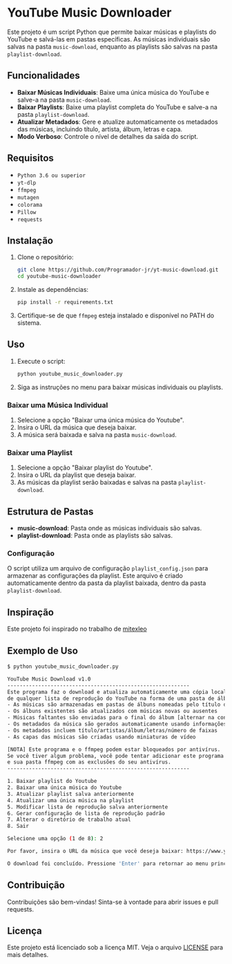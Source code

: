 # YouTube Music Downloader

Este projeto é um script Python que permite baixar músicas e playlists do YouTube e salvá-las em pastas específicas. As músicas individuais são salvas na pasta `music-download`, enquanto as playlists são salvas na pasta `playlist-download`.

## Funcionalidades

- **Baixar Músicas Individuais**: Baixe uma única música do YouTube e salve-a na pasta `music-download`.
- **Baixar Playlists**: Baixe uma playlist completa do YouTube e salve-a na pasta `playlist-download`.
- **Atualizar Metadados**: Gere e atualize automaticamente os metadados das músicas, incluindo título, artista, álbum, letras e capa.
- **Modo Verboso**: Controle o nível de detalhes da saída do script.

## Requisitos

- `Python 3.6 ou superior`
- `yt-dlp`
- `ffmpeg`
- `mutagen`
- `colorama`
- `Pillow`
- `requests`

## Instalação

1. Clone o repositório:

   ```bash
   git clone https://github.com/Programador-jr/yt-music-download.git
   cd youtube-music-downloader
   ```

2. Instale as dependências:

   ```bash
   pip install -r requirements.txt
   ```

3. Certifique-se de que `ffmpeg` esteja instalado e disponível no PATH do sistema.

## Uso

1. Execute o script:

   ```bash
   python youtube_music_downloader.py
   ```

2. Siga as instruções no menu para baixar músicas individuais ou playlists.

### Baixar uma Música Individual

1. Selecione a opção "Baixar uma única música do Youtube".
2. Insira o URL da música que deseja baixar.
3. A música será baixada e salva na pasta `music-download`.

### Baixar uma Playlist

1. Selecione a opção "Baixar playlist do Youtube".
2. Insira o URL da playlist que deseja baixar.
3. As músicas da playlist serão baixadas e salvas na pasta `playlist-download`.

## Estrutura de Pastas

- **music-download**: Pasta onde as músicas individuais são salvas.
- **playlist-download**: Pasta onde as playlists são salvas.

### Configuração

O script utiliza um arquivo de configuração `playlist_config.json` para armazenar as configurações da playlist. Este arquivo é criado automaticamente dentro da pasta da playlist baixada, dentro da pasta `playlist-download`.

## Inspiração

Este projeto foi inspirado no trabalho de [mitexleo](https://github.com/mitexleo)

## Exemplo de Uso

```bash
$ python youtube_music_downloader.py

YouTube Music Download v1.0
-----------------------------------------------------------
Este programa faz o download e atualiza automaticamente uma cópia local
de qualquer lista de reprodução do YouTube na forma de uma pasta de álbum de música
- As músicas são armazenadas em pastas de álbuns nomeadas pelo título da playlist
- Os álbuns existentes são atualizados com músicas novas ou ausentes
- Músicas faltantes são enviadas para o final do álbum [alternar na configuração]
- Os metadados da música são gerados automaticamente usando informações do vídeo
- Os metadados incluem título/artistas/álbum/letras/número de faixas
- As capas das músicas são criadas usando miniaturas de vídeo

[NOTA] Este programa e o ffmpeg podem estar bloqueados por antivírus.
Se você tiver algum problema, você pode tentar adicionar este programa
e sua pasta ffmpeg com as exclusões do seu antivírus.
-----------------------------------------------------------

1. Baixar playlist do Youtube
2. Baixar uma única música do Youtube
3. Atualizar playlist salva anteriormente
4. Atualizar uma única música na playlist
5. Modificar lista de reprodução salva anteriormente
6. Gerar configuração de lista de reprodução padrão
7. Alterar o diretório de trabalho atual
8. Sair

Selecione uma opção (1 de 8): 2

Por favor, insira o URL da música que você deseja baixar: https://www.youtube.com/watch?v=exemplo

O download foi concluído. Pressione 'Enter' para retornar ao menu principal ou feche esta janela para finalizar.
```

## Contribuição

Contribuições são bem-vindas! Sinta-se à vontade para abrir issues e pull requests.

## Licença

Este projeto está licenciado sob a licença MIT. Veja o arquivo [LICENSE](LICENSE) para mais detalhes.
